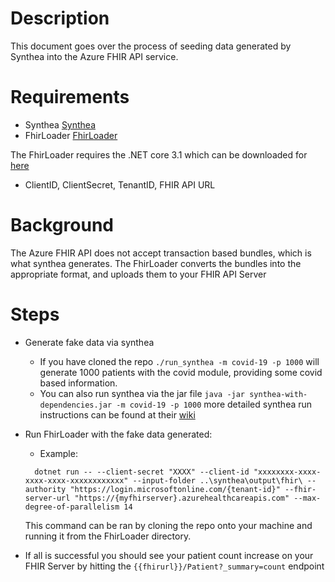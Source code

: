 # Description

This document goes over the process of seeding data generated by Synthea into the Azure FHIR API service.

# Requirements

- Synthea [Synthea](https://github.com/synthetichealth/synthea)
- FhirLoader [FhirLoader](https://github.com/hansenms/FhirLoader)

The FhirLoader requires the .NET core 3.1 which can be downloaded for [here](https://dotnet.microsoft.com/en-us/download/dotnet/3.1)

- ClientID, ClientSecret, TenantID, FHIR API URL

# Background

The Azure FHIR API does not accept transaction based bundles, which is what synthea generates. The FhirLoader converts the bundles into the appropriate format, and uploads them to your FHIR API Server

# Steps

- Generate fake data via synthea
  - If you have cloned the repo `./run_synthea -m covid-19 -p 1000` will generate 1000 patients with the covid module, providing some covid based information.
  - You can also run synthea via the jar file `java -jar synthea-with-dependencies.jar -m covid-19 -p 1000` more detailed synthea run instructions can be found at their [wiki](https://github.com/synthetichealth/synthea/wiki/Basic-Setup-and-Running)
- Run FhirLoader with the fake data generated:

  - Example:

  `  dotnet run -- --client-secret "XXXX" --client-id "xxxxxxxx-xxxx-xxxx-xxxx-xxxxxxxxxxxx" --input-folder ..\synthea\output\fhir\ --authority "https://login.microsoftonline.com/{tenant-id}" --fhir-server-url "https://{myfhirserver}.azurehealthcareapis.com" --max-degree-of-parallelism 14`

  This command can be ran by cloning the repo onto your machine and running it from the FhirLoader directory.

- If all is successful you should see your patient count increase on your FHIR Server by hitting the `{{fhirurl}}/Patient?_summary=count` endpoint
